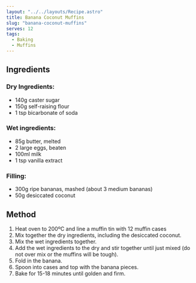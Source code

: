 ```yaml
---
layout: "../../layouts/Recipe.astro"
title: Banana Coconut Muffins
slug: "banana-coconut-muffins"
serves: 12
tags:
  - Baking
  - Muffins
---
```


## Ingredients


### Dry Ingredients:

- 140g caster sugar
- 150g self-raising flour
- 1 tsp bicarbonate of soda

### Wet ingredients:

- 85g butter, melted
- 2 large eggs, beaten
- 100ml milk
- 1 tsp vanilla extract

### Filling:

- 300g ripe bananas, mashed (about 3 medium bananas)
- 50g desiccated coconut

## Method

1. Heat oven to 200ºC and line a muffin tin with 12 muffin cases
1. Mix together the dry ingredients, including the desiccated coconut.
1. Mix the wet ingredients together.
1. Add the wet ingredients to the dry and stir together until just mixed (do not over mix or the muffins will be tough).
1. Fold in the banana.
1. Spoon into cases and top with the banana pieces.
1. Bake for 15-18 minutes until golden and firm.